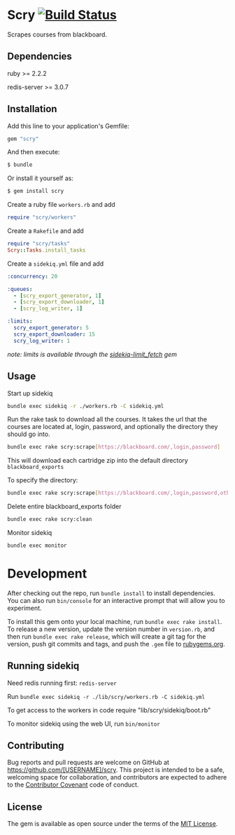 # Scry [![Build Status](https://travis-ci.org/atomicjolt/scry.svg?branch=master)](https://travis-ci.org/atomicjolt/scry)

Scrapes courses from blackboard.

## Dependencies
ruby >= 2.2.2

redis-server >= 3.0.7

## Installation

Add this line to your application's Gemfile:

```ruby
gem "scry"
```

And then execute:
```sh
$ bundle
```

Or install it yourself as:
```sh
$ gem install scry
```

Create a ruby file `workers.rb` and add
```ruby
require "scry/workers"
```

Create a `Rakefile` and add
```ruby
require "scry/tasks"
Scry::Tasks.install_tasks
```

Create a `sidekiq.yml` file and add
```yml
:concurrency: 20

:queues:
  - [scry_export_generator, 1]
  - [scry_export_downloader, 1]
  - [scry_log_writer, 1]

:limits:
  scry_export_generator: 5
  scry_export_downloader: 15
  scry_log_writer: 1
```
_note: limits is available through the [sidekiq-limit_fetch](https://github.com/brainopia/sidekiq-limit_fetch) gem_

## Usage

Start up sidekiq
```sh
bundle exec sidekiq -r ./workers.rb -C sidekiq.yml
```

Run the rake task to download all the courses.
It takes the url that the courses are located at, login, password, and optionally the directory they should go into.
```sh
bundle exec rake scry:scrape[https://blackboard.com/,login,password]
```
This will download each cartridge zip into the default directory `blackboard_exports`

To specify the directory:
```sh
bundle exec rake scry:scrape[https://blackboard.com/,login,password,other_dir]
```

Delete entire blackboard_exports folder
```sh
bundle exec rake scry:clean
```

Monitor sidekiq
```sh
bundle exec monitor
```

# Development

After checking out the repo, run `bundle install` to install dependencies. You can also run `bin/console` for an interactive prompt that will allow you to experiment.

To install this gem onto your local machine, run `bundle exec rake install`. To release a new version, update the version number in `version.rb`, and then run `bundle exec rake release`, which will create a git tag for the version, push git commits and tags, and push the `.gem` file to [rubygems.org](https://rubygems.org).

## Running sidekiq

Need redis running first: `redis-server`

Run `bundle exec sidekiq -r ./lib/scry/workers.rb -C sidekiq.yml`

To get access to the workers in code require "lib/scry/sidekiq/boot.rb"

To monitor sidekiq using the web UI, run `bin/monitor`

## Contributing

Bug reports and pull requests are welcome on GitHub at https://github.com/[USERNAME]/scry. This project is intended to be a safe, welcoming space for collaboration, and contributors are expected to adhere to the [Contributor Covenant](http://contributor-covenant.org) code of conduct.


## License

The gem is available as open source under the terms of the [MIT License](http://opensource.org/licenses/MIT).

